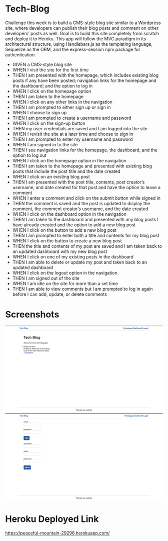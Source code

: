 # Tech-Blog

Challenge this week is to build a CMS-style blog site similar to a Wordpress site, where developers can publish their blog posts and comment on other developers’ posts as well. Goal is to build this site completely from scratch and deploy it to Heroku. This app will follow the MVC paradigm in its architectural structure, using Handlebars.js as the templating language, Sequelize as the ORM, and the express-session npm package for authentication.

* GIVEN a CMS-style blog site
* WHEN I visit the site for the first time
* THEN I am presented with the homepage, which includes existing blog posts if any have been posted; navigation links for the homepage and the dashboard; and the option to log in
* WHEN I click on the homepage option
* THEN I am taken to the homepage
* WHEN I click on any other links in the navigation
* THEN I am prompted to either sign up or sign in
* WHEN I choose to sign up
* THEN I am prompted to create a username and password
* WHEN I click on the sign-up button
* THEN my user credentials are saved and I am logged into the site
* WHEN I revisit the site at a later time and choose to sign in
* THEN I am prompted to enter my username and password
* WHEN I am signed in to the site
* THEN I see navigation links for the homepage, the dashboard, and the option to log out
* WHEN I click on the homepage option in the navigation
* THEN I am taken to the homepage and presented with existing blog posts that include the post title and the date created
* WHEN I click on an existing blog post
* THEN I am presented with the post title, contents, post creator’s username, and date created for that post and have the option to leave a comment
* WHEN I enter a comment and click on the submit button while signed in
* THEN the comment is saved and the post is updated to display the comment, the comment creator’s username, and the date created
* WHEN I click on the dashboard option in the navigation
* THEN I am taken to the dashboard and presented with any blog posts I have already created and the option to add a new blog post
* WHEN I click on the button to add a new blog post
* THEN I am prompted to enter both a title and contents for my blog post
* WHEN I click on the button to create a new blog post
* THEN the title and contents of my post are saved and I am taken back to an updated dashboard with my new blog post
* WHEN I click on one of my existing posts in the dashboard
* THEN I am able to delete or update my post and taken back to an updated dashboard
* WHEN I click on the logout option in the navigation
* THEN I am signed out of the site
* WHEN I am idle on the site for more than a set time
* THEN I am able to view comments but I am prompted to log in again before I can add, update, or delete comments


# Screenshots

![Getting Started](./public/images/Screen%20Shot%202022-09-14%20at%202.45.31%20PM.png)
![Getting Started](./public/images/Screen%20Shot%202022-09-14%20at%206.00.15%20PM.png)



# Heroku Deployed Link

https://peaceful-mountain-29296.herokuapp.com/ 